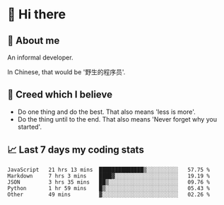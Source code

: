 # 👋 Hi there

## :speech_balloon: About me

An informal developer.

In Chinese, that would be '野生的程序员'.

## :see_no_evil: Creed which I believe

- Do one thing and do the best. That also means 'less is more'.
- Do the thing until to the end. That also means 'Never forget why you started'.

## :chart_with_upwards_trend: Last 7 days my coding stats

<!--START_SECTION:waka-->
```text
JavaScript   21 hrs 13 mins  ██████████████▒░░░░░░░░░░   57.75 % 
Markdown     7 hrs 3 mins    ████▓░░░░░░░░░░░░░░░░░░░░   19.19 % 
JSON         3 hrs 35 mins   ██▒░░░░░░░░░░░░░░░░░░░░░░   09.76 % 
Python       1 hr 59 mins    █▒░░░░░░░░░░░░░░░░░░░░░░░   05.43 % 
Other        49 mins         ▓░░░░░░░░░░░░░░░░░░░░░░░░   02.26 % 
```
<!--END_SECTION:waka-->
